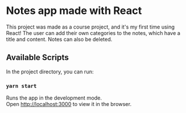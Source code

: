 # Notes app made with React

This project was made as a course project, and it's my first time using React!
The user can add their own categories to the notes, which have a title and content.
Notes can also be deleted.

## Available Scripts

In the project directory, you can run:

### `yarn start`

Runs the app in the development mode.\
Open [http://localhost:3000](http://localhost:3000) to view it in the browser.
